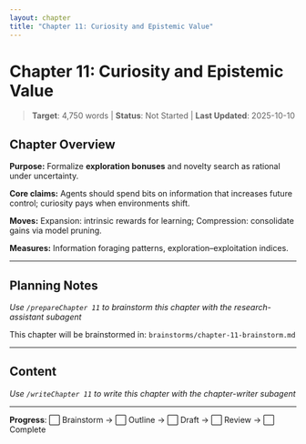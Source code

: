 ```yaml
---
layout: chapter
title: "Chapter 11: Curiosity and Epistemic Value"
---
```


# Chapter 11: Curiosity and Epistemic Value

> **Target**: 4,750 words | **Status**: Not Started | **Last Updated**: 2025-10-10

## Chapter Overview

**Purpose:** Formalize **exploration bonuses** and novelty search as rational under uncertainty.

**Core claims:** Agents should spend bits on information that increases future control; curiosity pays when environments shift.

**Moves:** Expansion: intrinsic rewards for learning; Compression: consolidate gains via model pruning.

**Measures:** Information foraging patterns, exploration–exploitation indices.

---

## Planning Notes

*Use `/prepareChapter 11` to brainstorm this chapter with the research-assistant subagent*

This chapter will be brainstormed in: `brainstorms/chapter-11-brainstorm.md`

---

## Content

*Use `/writeChapter 11` to write this chapter with the chapter-writer subagent*

---

**Progress**: ⬜ Brainstorm → ⬜ Outline → ⬜ Draft → ⬜ Review → ⬜ Complete

<script src="https://hypothes.is/embed.js" async></script>
